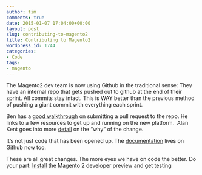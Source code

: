 ```yaml
---
author: tim
comments: true
date: 2015-01-07 17:04:00+00:00
layout: post
slug: contributing-to-magento2
title: Contributing to Magento2
wordpress_id: 1744
categories:
- Code
tags:
- magento
---
```


The Magento2 dev team is now using Github in the traditional sense: They have an internal repo that gets pushed out to github at the end of their sprint. All commits stay intact. This is WAY better than the previous method of pushing a giant commit with everything each sprint.




Ben has a [good walkthrough](http://bhmarks.com/blog/contributing-to-magento-2/) on submitting a pull request to the repo. He links to a few resources to get up and running on the new platform.  Alan Kent goes into more [detail](https://alankent.wordpress.com/2014/12/27/behind-the-recent-magento-2-github-changes/) on the “why” of the change.




It’s not just code that has been opened up. The [documentation](https://alankent.wordpress.com/2014/12/20/about-magento-2-0-developer-documentation/) lives on Github now too. 




These are all great changes. The more eyes we have on code the better. Do your part: [Install](https://github.com/magento/magento2) the Magento 2 developer preview and get testing
